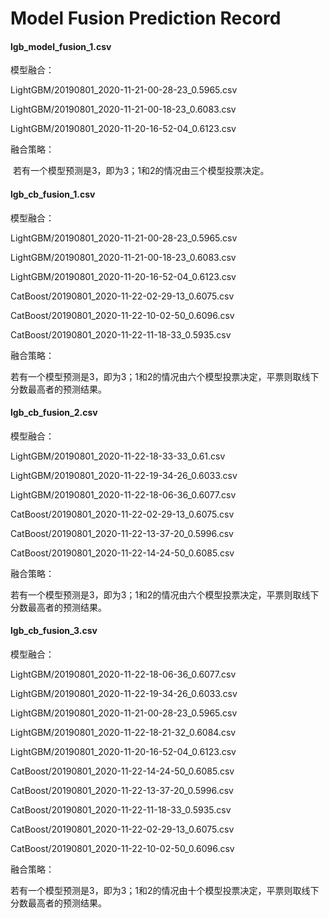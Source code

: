 # Model Fusion Prediction Record

#### lgb_model_fusion_1.csv

模型融合：

LightGBM/20190801_2020-11-21-00-28-23_0.5965.csv

LightGBM/20190801_2020-11-21-00-18-23_0.6083.csv

LightGBM/20190801_2020-11-20-16-52-04_0.6123.csv

融合策略：

​		若有一个模型预测是3，即为3；1和2的情况由三个模型投票决定。

#### lgb_cb_fusion_1.csv

模型融合：

LightGBM/20190801_2020-11-21-00-28-23_0.5965.csv

LightGBM/20190801_2020-11-21-00-18-23_0.6083.csv

LightGBM/20190801_2020-11-20-16-52-04_0.6123.csv

CatBoost/20190801_2020-11-22-02-29-13_0.6075.csv

CatBoost/20190801_2020-11-22-10-02-50_0.6096.csv

CatBoost/20190801_2020-11-22-11-18-33_0.5935.csv

融合策略：

​		若有一个模型预测是3，即为3；1和2的情况由六个模型投票决定，平票则取线下分数最高者的预测结果。

#### lgb_cb_fusion_2.csv

模型融合：

LightGBM/20190801_2020-11-22-18-33-33_0.61.csv

LightGBM/20190801_2020-11-22-19-34-26_0.6033.csv

LightGBM/20190801_2020-11-22-18-06-36_0.6077.csv

CatBoost/20190801_2020-11-22-02-29-13_0.6075.csv

CatBoost/20190801_2020-11-22-13-37-20_0.5996.csv

CatBoost/20190801_2020-11-22-14-24-50_0.6085.csv

融合策略：

​		若有一个模型预测是3，即为3；1和2的情况由六个模型投票决定，平票则取线下分数最高者的预测结果。

#### lgb_cb_fusion_3.csv

模型融合：

LightGBM/20190801_2020-11-22-18-06-36_0.6077.csv

LightGBM/20190801_2020-11-22-19-34-26_0.6033.csv

LightGBM/20190801_2020-11-21-00-28-23_0.5965.csv

LightGBM/20190801_2020-11-22-18-21-32_0.6084.csv

LightGBM/20190801_2020-11-20-16-52-04_0.6123.csv

CatBoost/20190801_2020-11-22-14-24-50_0.6085.csv

CatBoost/20190801_2020-11-22-13-37-20_0.5996.csv

CatBoost/20190801_2020-11-22-11-18-33_0.5935.csv

CatBoost/20190801_2020-11-22-02-29-13_0.6075.csv

CatBoost/20190801_2020-11-22-10-02-50_0.6096.csv

融合策略：

​		若有一个模型预测是3，即为3；1和2的情况由十个模型投票决定，平票则取线下分数最高者的预测结果。